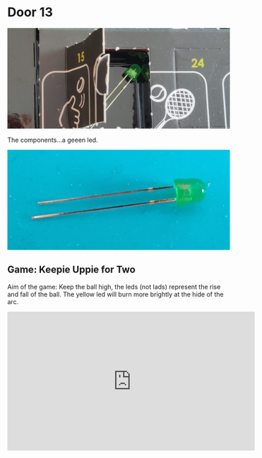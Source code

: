 # Door 13

![door](door.jpg)

The components...a geeen led.

![components](components.jpg)

## Game: Keepie Uppie for Two

Aim of the game: Keep the ball high, the leds (not lads) represent the rise and fall of the ball. The yellow led will burn more brightly at the hide of the arc.

<iframe width="560" height="315" src="https://www.youtube.com/embed/NY_O9q0rxcg" frameborder="0" allow="accelerometer; autoplay; encrypted-media; gyroscope; picture-in-picture" allowfullscreen></iframe>